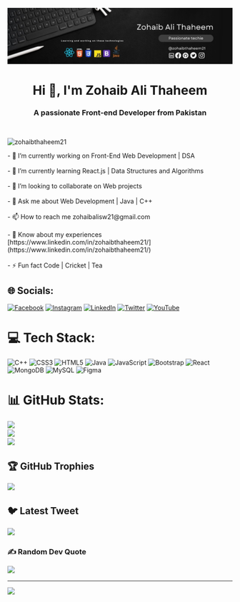 ![Logo](https://github.com/zohaibthaheem21/zohaibthaheem21/blob/main/zCover.jpg)
<h1 align="center">Hi 👋, I'm Zohaib Ali Thaheem</h1>
<h3 align="center">A passionate Front-end Developer from Pakistan</h3>
<img src"../Destop\zohaib alt"pic">
<p align="left"> <img src="https://komarev.com/ghpvc/?username=zohaibthaheem21&label=Profile%20views&color=0e75b6&style=flat" alt="zohaibthaheem21" /> </p>
- 🔭 I’m currently working on Front-End Web Development | DSA<br><br>- 🌱 I’m currently learning React.js | Data Structures and Algorithms<br><br>- 👯 I’m looking to collaborate on Web projects<br><br>- 💬 Ask me about Web Development | Java | C++<br><br>- 📫 How to reach me zohaibalisw21@gmail.com<br><br>- 📄 Know about my experiences [https://www.linkedin.com/in/zohaibthaheem21/](https://www.linkedin.com/in/zohaibthaheem21/)<br><br>- ⚡ Fun fact Code | Cricket | Tea


## 🌐 Socials:
[![Facebook](https://img.shields.io/badge/Facebook-%231877F2.svg?logo=Facebook&logoColor=white)](https://facebook.com/zohaibthaheem21) [![Instagram](https://img.shields.io/badge/Instagram-%23E4405F.svg?logo=Instagram&logoColor=white)](https://instagram.com/zohaibthaheem21) [![LinkedIn](https://img.shields.io/badge/LinkedIn-%230077B5.svg?logo=linkedin&logoColor=white)](https://linkedin.com/in/zohaibthaheem21) [![Twitter](https://img.shields.io/badge/Twitter-%231DA1F2.svg?logo=Twitter&logoColor=white)](https://twitter.com/zohaibthaheem21) [![YouTube](https://img.shields.io/badge/YouTube-%23FF0000.svg?logo=YouTube&logoColor=white)](https://youtube.com/@zohaibthaheem21) 

# 💻 Tech Stack:
![C++](https://img.shields.io/badge/c++-%2300599C.svg?style=for-the-badge&logo=c%2B%2B&logoColor=white) ![CSS3](https://img.shields.io/badge/css3-%231572B6.svg?style=for-the-badge&logo=css3&logoColor=white) ![HTML5](https://img.shields.io/badge/html5-%23E34F26.svg?style=for-the-badge&logo=html5&logoColor=white) ![Java](https://img.shields.io/badge/java-%23ED8B00.svg?style=for-the-badge&logo=java&logoColor=white) ![JavaScript](https://img.shields.io/badge/javascript-%23323330.svg?style=for-the-badge&logo=javascript&logoColor=%23F7DF1E) ![Bootstrap](https://img.shields.io/badge/bootstrap-%23563D7C.svg?style=for-the-badge&logo=bootstrap&logoColor=white) ![React](https://img.shields.io/badge/react-%2320232a.svg?style=for-the-badge&logo=react&logoColor=%2361DAFB) ![MongoDB](https://img.shields.io/badge/MongoDB-%234ea94b.svg?style=for-the-badge&logo=mongodb&logoColor=white) ![MySQL](https://img.shields.io/badge/mysql-%2300f.svg?style=for-the-badge&logo=mysql&logoColor=white) 	![Figma](https://img.shields.io/badge/figma-%23F24E1E.svg?style=for-the-badge&logo=figma&logoColor=white)
# 📊 GitHub Stats:
![](https://github-readme-stats.vercel.app/api?username=zohaibthaheem21&theme=radical&hide_border=true&include_all_commits=true&count_private=true)<br/>
![](https://github-readme-streak-stats.herokuapp.com/?user=zohaibthaheem21&theme=radical&hide_border=true)<br/>
![](https://github-readme-stats.vercel.app/api/top-langs/?username=zohaibthaheem21&theme=radical&hide_border=true&include_all_commits=true&count_private=true&layout=compact)

## 🏆 GitHub Trophies
![](https://github-profile-trophy.vercel.app/?username=zohaibthaheem21&theme=radical&no-frame=false&no-bg=true&margin-w=4)

## 🐦 Latest Tweet
[![](https://gtce.itsvg.in/api?username=zohaibthaheem21)](https://github.com/VishwaGauravIn/github-twitter-card-embed)

### ✍️ Random Dev Quote
![](https://quotes-github-readme.vercel.app/api?type=horizontal&theme=radical)

---
[![](https://visitcount.itsvg.in/api?id=zohaibthaheem21&icon=0&color=0)](https://visitcount.itsvg.in)

<!-- Proudly created with GPRM ( https://gprm.itsvg.in ) -->
